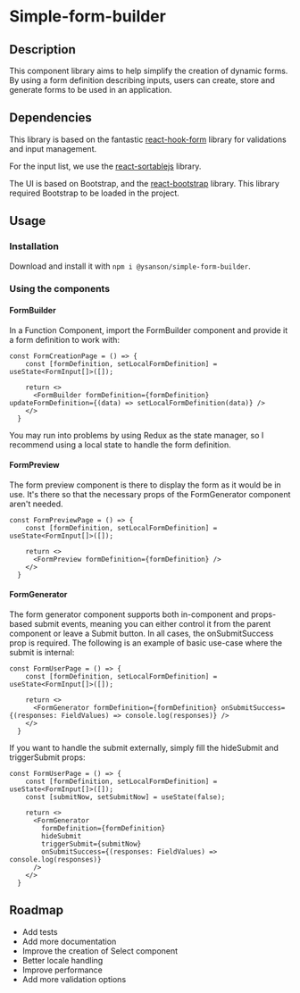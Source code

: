 # Simple-form-builder

## Description

This component library aims to help simplify the creation of dynamic forms.
By using a form definition describing inputs, users can create, store and generate forms to be used in an application.

## Dependencies

This library is based on the fantastic [react-hook-form](https://react-hook-form.com) library for validations and input management.

For the input list, we use the [react-sortablejs](https://github.com/SortableJS/react-sortablejs) library.

The UI is based on Bootstrap, and the [react-bootstrap](https://react-bootstrap.github.io) library. This library required Bootstrap to be loaded in the project.

## Usage

### Installation

Download and install it with `npm i @ysanson/simple-form-builder`. 

### Using the components

#### FormBuilder

In a Function Component, import the FormBuilder component and provide it a form definition to work with:
```JS
const FormCreationPage = () => {
    const [formDefinition, setLocalFormDefinition] = useState<FormInput[]>([]);
    
    return <>
      <FormBuilder formDefinition={formDefinition} updateFormDefinition={(data) => setLocalFormDefinition(data)} />
    </>
  }
```

You may run into problems by using Redux as the state manager, so I recommend using a local state to handle the form definition.

#### FormPreview

The form preview component is there to display the form as it would be in use. It's there so that the necessary props of the FormGenerator component aren't needed.

```JS
const FormPreviewPage = () => {
    const [formDefinition, setLocalFormDefinition] = useState<FormInput[]>([]);
    
    return <>
      <FormPreview formDefinition={formDefinition} /> 
    </>
  }
```

#### FormGenerator

The form generator component supports both in-component and props-based submit events, meaning you can either control it from the parent component or leave a Submit button. In all cases, the onSubmitSuccess prop is required. The following is an example of basic use-case where the submit is internal:

```JS
const FormUserPage = () => {
    const [formDefinition, setLocalFormDefinition] = useState<FormInput[]>([]);
    
    return <>
      <FormGenerator formDefinition={formDefinition} onSubmitSuccess={(responses: FieldValues) => console.log(responses)} /> 
    </>
  }

```

If you want to handle the submit externally, simply fill the hideSubmit and triggerSubmit props:

```JS
const FormUserPage = () => {
    const [formDefinition, setLocalFormDefinition] = useState<FormInput[]>([]);
    const [submitNow, setSubmitNow] = useState(false);
    
    return <>
      <FormGenerator 
        formDefinition={formDefinition}
        hideSubmit
        triggerSubmit={submitNow}
        onSubmitSuccess={(responses: FieldValues) => console.log(responses)}
      /> 
    </>
  }
```

## Roadmap

- Add tests
- Add more documentation
- Improve the creation of Select component
- Better locale handling
- Improve performance
- Add more validation options
